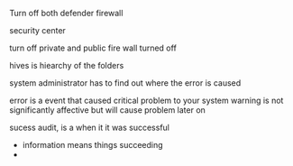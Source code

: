 Turn off both defender firewall

security center

turn off private and public fire wall turned off

hives is hiearchy of the folders

system administrator has to find out where the error is caused

error is a event that caused critical problem to your system
warning is not significantly affective but will cause problem later on

sucess audit, is a when it it was successful

- information means things succeeding
- 